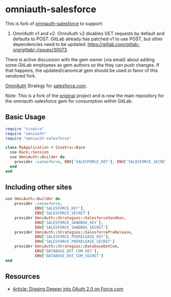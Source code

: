 # omniauth-salesforce

This is fork of [omniauth-salesforce](https://github.com/realdoug/omniauth-salesforce) to support:

1. OmniAuth v1 and v2. OmniAuth v2 disables GET requests by default
   and defaults to POST. GitLab already has patched v1 to use POST,
   but other dependencies need to be updated:
   https://gitlab.com/gitlab-org/gitlab/-/issues/30073.

There is active discussion with the gem owner (via email) about adding some GitLab employees as gem
authors so tha they can push changes. If that happens, the updated/canonical gem
should be used in favor of this vendored fork.

[OmniAuth](https://github.com/intridea/omniauth) Strategy for [salesforce.com](salesforce.com).

Note: This is a fork of the [original](https://github.com/richardvanhook/omniauth-salesforce) project and is now the main repository for the omniauth-salesforce gem for consumption within GitLab.

## Basic Usage

```ruby
require "sinatra"
require "omniauth"
require "omniauth-salesforce"

class MyApplication < Sinatra::Base
  use Rack::Session
  use OmniAuth::Builder do
    provider :salesforce, ENV['SALESFORCE_KEY'], ENV['SALESFORCE_SECRET']
  end
end
```

## Including other sites

```ruby
use OmniAuth::Builder do
    provider :salesforce, 
             ENV['SALESFORCE_KEY'], 
             ENV['SALESFORCE_SECRET']
    provider OmniAuth::Strategies::SalesforceSandbox, 
             ENV['SALESFORCE_SANDBOX_KEY'], 
             ENV['SALESFORCE_SANDBOX_SECRET']
    provider OmniAuth::Strategies::SalesforcePreRelease, 
             ENV['SALESFORCE_PRERELEASE_KEY'], 
             ENV['SALESFORCE_PRERELEASE_SECRET']
    provider OmniAuth::Strategies::DatabaseDotCom, 
             ENV['DATABASE_DOT_COM_KEY'], 
             ENV['DATABASE_DOT_COM_SECRET']
end
```

## Resources

* [Article: Digging Deeper into OAuth 2.0 on Force.com](http://wiki.developerforce.com/index.php/Digging_Deeper_into_OAuth_2.0_on_Force.com)
